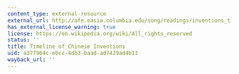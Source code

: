 ```yaml
---
content_type: external-resource
external_url: http://afe.easia.columbia.edu/song/readings/inventions_timeline.htm
has_external_license_warning: true
license: https://en.wikipedia.org/wiki/All_rights_reserved
status: ''
title: Timeline of Chinese Inventions
uid: a377964c-ebcc-4db3-baad-ad7429ad4b13
wayback_url: ''
---
```

